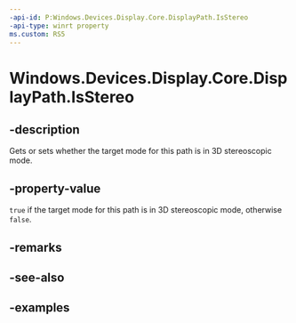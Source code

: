 ```yaml
---
-api-id: P:Windows.Devices.Display.Core.DisplayPath.IsStereo
-api-type: winrt property
ms.custom: RS5
---
```


<!-- Property syntax.
public bool IsStereo { get;  set; }
-->

# Windows.Devices.Display.Core.DisplayPath.IsStereo

## -description
Gets or sets whether the target mode for this path is in 3D stereoscopic mode.

## -property-value
`true` if the target mode for this path is in 3D stereoscopic mode, otherwise `false`.

## -remarks

## -see-also

## -examples
